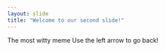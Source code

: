 ```yaml
---
layout: slide
title: "Welcome to our second slide!"
---
```

The most witty meme
Use the left arrow to go back!
